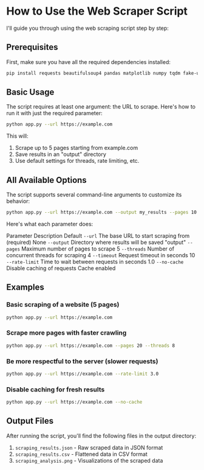 # How to Use the Web Scraper Script

I'll guide you through using the web scraping script step by step:

## Prerequisites

First, make sure you have all the required dependencies installed:

```bash
pip install requests beautifulsoup4 pandas matplotlib numpy tqdm fake-useragent
```

## Basic Usage

The script requires at least one argument: the URL to scrape. Here's how to run it with just the required parameter:

```bash
python app.py --url https://example.com
```

This will:

1. Scrape up to 5 pages starting from example.com
2. Save results in an "output" directory
3. Use default settings for threads, rate limiting, etc.

## All Available Options

The script supports several command-line arguments to customize its behavior:

```bash
python app.py --url https://example.com --output my_results --pages 10 --threads 8 --timeout 15 --rate-limit 2.0 --no-cache
```

Here's what each parameter does:

 Parameter  Description  Default  `--url`  The base URL to start scraping from (required)  None  `--output`  Directory where results will be saved  "output"  `--pages`  Maximum number of pages to scrape  5  `--threads`  Number of concurrent threads for scraping  4  `--timeout`  Request timeout in seconds  10  `--rate-limit`  Time to wait between requests in seconds  1.0  `--no-cache`  Disable caching of requests  Cache enabled 

## Examples

### Basic scraping of a website (5 pages)

```bash
python app.py --url https://example.com
```

### Scrape more pages with faster crawling

```bash
python app.py --url https://example.com --pages 20 --threads 8
```

### Be more respectful to the server (slower requests)

```bash
python app.py --url https://example.com --rate-limit 3.0
```

### Disable caching for fresh results

```bash
python app.py --url https://example.com --no-cache
```

## Output Files

After running the script, you'll find the following files in the output directory:

1. `scraping_results.json` - Raw scraped data in JSON format
2. `scraping_results.csv` - Flattened data in CSV format
3. `scraping_analysis.png` - Visualizations of the scraped data
